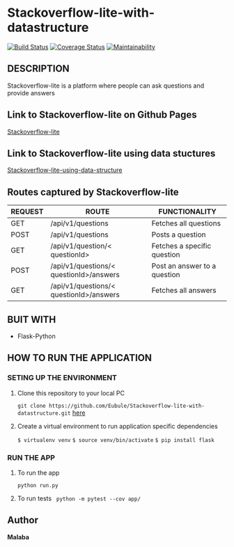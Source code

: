 # Stackoverflow-lite-with-datastructure
[![Build Status](https://travis-ci.com/Eubule/Stackoverflow-lite-with-datastructure.svg?branch=master)](https://travis-ci.com/Eubule/Stackoverflow-lite-with-datastructure)
[![Coverage Status](https://coveralls.io/repos/github/Eubule/Stackoverflow-lite-with-datastructure/badge.svg?branch=ch-test-resources-endpoint-159869003)](https://coveralls.io/github/Eubule/Stackoverflow-lite-with-datastructure?branch=ch-test-resources-endpoint-159869003)
[![Maintainability](https://api.codeclimate.com/v1/badges/602cd3fa79e194352588/maintainability)](https://codeclimate.com/github/Eubule/Stackoverflow-lite-with-datastructure/maintainability)

## DESCRIPTION

Stackoverflow-lite is a platform where people can ask questions and provide answers

## Link to Stackoverflow-lite on Github Pages

[Stackoverflow-lite](https://eubule.github.io/Stack-Overflow-lite/)

## Link to Stackoverflow-lite using data stuctures

[Stackoverflow-lite-using-data-structure](https://fierce-journey-23996.herokuapp.com/api/v1/questions)

## Routes captured by Stackoverflow-lite

 REQUEST | ROUTE | FUNCTIONALITY
 ------- | ----- | -------------
 GET | /api/v1/questions | Fetches all questions
 POST | /api/v1/questions | Posts a question
 GET | /api/v1/question/< questionId> | Fetches a specific question
 POST | /api/v1/questions/< questionId>/answers | Post an answer to a question
 GET | /api/v1/questions/< questionId>/answers | Fetches all answers

## BUIT WITH

 * Flask-Python

## HOW TO RUN THE APPLICATION

 ### SETING UP THE ENVIRONMENT
 
 1. Clone this repository to your local PC

    ` git clone https://github.com/Eubule/Stackoverflow-lite-with-datastructure.git ` [here](https://github.com/Eubule/Stackoverflow-lite-with-datastructure)

 2. Create a virtual environment to run application specific dependencies

    ```$ virtualenv venv```
    ```$ source venv/bin/activate```
    ```$ pip install flask```

 ### RUN THE APP

 1. To run the app

    ` python run.py `

 2. To run tests
    `  python -m pytest --cov app/ `
## Author

**Malaba**


